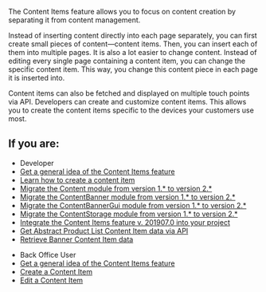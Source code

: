 The Content Items feature allows you to focus on content creation by separating it from content management. 

Instead of inserting content directly into each page separately, you can first create small pieces of content—content items. Then, you can insert each of them into multiple pages. It is also a lot easier to change content. Instead of editing every single page containing a content item, you can change the specific content item. This way, you change this content piece in each page it is inserted into. 

Content items can also be fetched and displayed on multiple touch points via API. Developers can create and customize content items. This allows you to create the content items specific to the devices your customers use most. 

## If you are:

<div class="mr-container">
    <div class="mr-list-container">
        <!-- col1 -->
        <div class="mr-col">
            <ul class="mr-list mr-list-green">
                <li class="mr-title">Developer</li>
                <li><a href="https://documentation.spryker.com/docs/en/content-items-feature-overview" class="mr-link">Get a general idea of the Content Items feature</a></li>
                 <li><a href="https://documentation.spryker.com/docs/en/howto-create-a-content-item" class="mr-link">Learn how to create a content item</a></li>
                <li><a href="https://documentation.spryker.com/docs/en/mg-content-201907#upgrading-from-version-1---to-version-2--" class="mr-link">Migrate the Content module from version 1.* to version 2.*</a></li><li><a href="https://documentation.spryker.com/docs/en/mg-contentbanner-201907#upgrading-from-version-1---to-version-2--" class="mr-link">Migrate the ContentBanner module from version 1.* to version 2.*</a></li>
 <li><a href="https://documentation.spryker.com/docs/en/mg-contentbannergui-201907#upgrading-from-version-1---to-version-2--" class="mr-link">Migrate the ContentBannerGui module from version 1.* to version 2.*</a></li>
         <li><a href="https://documentation.spryker.com/docs/en/mg-contentstorage-201907" class="mr-link">Migrate the ContentStorage module from version 1.* to version 2.*</a></li>  
<li><a href="https://documentation.spryker.com/docs/en/content-items-feature-integration-201907" class="mr-link">Integrate the Content Items feature v. 201907.0 into your project</a></li> 
  <li><a href="https://documentation.spryker.com/docs/en/getting-abstract-product-list-content-item-data-201907" class="mr-link">Get Abstract Product List Content Item data via API</a></li> 
                 <li><a href="https://documentation.spryker.com/docs/en/retrieving-banner-content-item-data-201907" class="mr-link">Retrieve Banner Content Item data</a></li>
                    </ul>
        </div>
        <!-- col2 -->
        <div class="mr-col">
            <ul class="mr-list mr-list-blue">
                <li class="mr-title"> Back Office User</li>
            <li><a href="https://documentation.spryker.com/docs/en/content-items-feature-overview" class="mr-link">Get a general idea of the Content Items feature</a></li>
 <li><a href="https://documentation.spryker.com/docs/en/creating-content-items" class="mr-link">Create a Content Item</a></li>
                 <li><a href="https://documentation.spryker.com/docs/en/editing-content-items" class="mr-link">Edit a Content Item</a></li>    